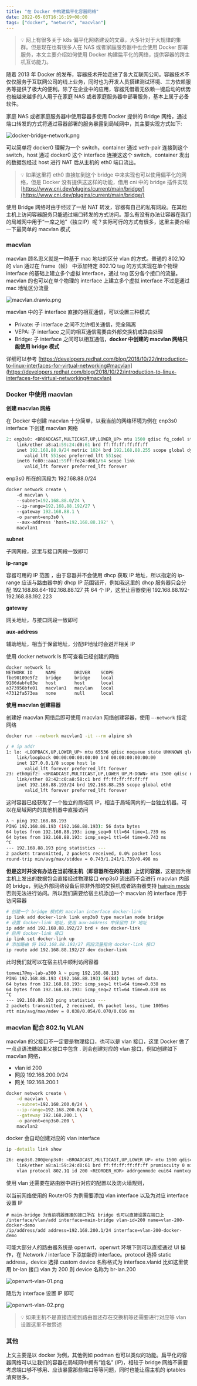 ```yaml
---
title: "在 Docker 中构建扁平化容器网络"
date: 2022-05-03T16:16:19+08:00
tags: ["docker", "network", "macvlan"]
---
```


> 💡 网上有很多关于 k8s 偏平化网络建设的文章，大多针对于大规律的集群。但是现在也有很多人在 NAS 或者家庭服务器中也会使用 Docker 部署服务，本文主要介绍如何使用 Docker  构建扁平化的网络，提供容器的跨主机互访能力。

随着 2013 年 Docker 的发布，容器技术开始走进了各大互联网公司。容器技术不仅仅服务于互联网公司的线上业务，同时也为开发人员搭建测试环境、三方依赖服务等提供了极大的便利。除了在企业中的应用，容器凭借着无依赖一键启动的优势也被越来越多的人用于在家庭 NAS 或者家庭服务器中部署服务，基本上属于必备软件。

家庭 NAS 或者家庭服务器中使用容器多使用 Docker 提供的 Bridge 网络，通过端口转发的方式将通过容器部署的服务暴露到局域网中，其主要实现方式如下:

![docker-bridge-network.png](docker-bridge-network.png)

可以简单将 docker0 理解为一个 switch，container 通过 veth-pair 连接到这个 switch，host 通过 docker0 这个 interface 连接这这个 switch，container 发出的数据包经过 host 进行 NAT 后从主机的 eth0 端口流出。

> 💡 如果这里将 eth0 直接加到这个 bridge 中来实现也可以使用偏平化的网络，但是 Docker 没有提供这这样的功能，借用 cni 中的 bridge 插件实现 [https://www.cni.dev/plugins/current/main/bridge/](https://www.cni.dev/plugins/current/main/bridge/)


使用 Bridge 网络时由于经过了一层 NAT 转发，容器有自己的私有网段。在其他主机上访问容器服务只能通过端口转发的方式访问。那么有没有办法让容器在我们的局域网中用于“一席之地”（独立IP）呢？实际可行的方式有很多，这里主要介绍一下最简单的 macvlan 模式

### macvlan

macvlan 顾名思义就是一种基于 mac 地址的区分 vlan 的方式。普通的 802.1Q 的 vlan 通过在 frame（帧） 中添加特定 802.1Q tag 的方式实现在单个物理 interface  的基础上建立多个虚拟 interface，通过 tag 区分各个接口的流量。macvlan 的也可以在单个物理的 interface 上建立多个虚拟 interface 不过是通过 mac 地址区分流量

![macvlan.drawio.png](macvlan.drawio.png)

macvlan 中的子 interface 直接的相互通信，可以设置三种模式

- Private: 子 interface 之间不允许相关通信，完全隔离
- VEPA: 子 interface 之间的相互通信需要由外部交换机或路由处理
- Bridge: 子 interface 之间可以相互通信，**docker 中创建的 macvlan 网络只能使用 bridge 模式**

详细可以参考 [https://developers.redhat.com/blog/2018/10/22/introduction-to-linux-interfaces-for-virtual-networking#macvlan](https://developers.redhat.com/blog/2018/10/22/introduction-to-linux-interfaces-for-virtual-networking#macvlan)

### Docker 中使用 macvlan

**创建 macvlan 网络**

在 Docker 中创建 macvlan 十分简单，以我当前的网络环境为例在 enp3s0 interface 下创建 macvlan 网络

```protobuf
2: enp3s0: <BROADCAST,MULTICAST,UP,LOWER_UP> mtu 1500 qdisc fq_codel state UP group default qlen 1000
    link/ether a8:a1:59:24:d0:61 brd ff:ff:ff:ff:ff:ff
    inet 192.168.88.9/24 metric 1024 brd 192.168.88.255 scope global dynamic enp3s0
       valid_lft 551sec preferred_lft 551sec
    inet6 fe80::aaa1:59ff:fe24:d061/64 scope link
       valid_lft forever preferred_lft forever
```

enp3s0 所在的网段为 192.168.88.0/24

```protobuf
docker network create \
	-d macvlan \
	--subnet=192.168.88.0/24 \
	--ip-range=192.168.88.192/27 \
	--gateway 192.168.88.1 \
	-o parent=enp3s0 \
	--aux-address 'host=192.168.88.192' \
	macvlan1
```

**subnet**

子网网段，这里与接口网段一致即可

**ip-range**

容器可用的 IP 范围 ，由于容器并不会使用 dhcp 获取 IP 地址，所以指定的 ip-range 应该与路由器中的 dhcp IP 范围错开，例如我这里的 dhcp 服务器只会分配 192.168.88.64-192.168.88.127 共 64 个 IP，这里让容器使用 192.168.88.192-192.168.88.192.223

**gateway**

网关地址，与接口网段一致即可

**aux-address**

辅助地址，相当于保留地址，分配IP地址时会避开相关 IP

使用 docker network ls 即可查看已经创建的网络

```
docker network ls
NETWORK ID     NAME       DRIVER    SCOPE
fbe90109e5f2   bridge     bridge    local
9186dabfe83e   host       host      local
a373956bfe01   macvlan1   macvlan   local
47312fa573ea   none       null      local
```

**使用 macvlan 创建容器**

创建好 macvlan 网络后即可使用 macvlan 网络创建容器，使用 `—-network` 指定网络

```bash
docker run --network macvlan1 -it --rm alpine sh
```

```bash
/ # ip addr
1: lo: <LOOPBACK,UP,LOWER_UP> mtu 65536 qdisc noqueue state UNKNOWN qlen 1000
    link/loopback 00:00:00:00:00:00 brd 00:00:00:00:00:00
    inet 127.0.0.1/8 scope host lo
       valid_lft forever preferred_lft forever
23: eth0@if2: <BROADCAST,MULTICAST,UP,LOWER_UP,M-DOWN> mtu 1500 qdisc noqueue state UP
    link/ether 02:42:c0:a8:58:c1 brd ff:ff:ff:ff:ff:ff
    inet 192.168.88.193/24 brd 192.168.88.255 scope global eth0
       valid_lft forever preferred_lft forever
```

这时容器已经获取了一个独立的局域网 IP，相当于局域网内的一台独立机器。可以在局域网内的其他机器中直接访问

```bash
λ ~ ping 192.168.88.193
PING 192.168.88.193 (192.168.88.193): 56 data bytes
64 bytes from 192.168.88.193: icmp_seq=0 ttl=64 time=1.739 ms
64 bytes from 192.168.88.193: icmp_seq=1 ttl=64 time=0.743 ms
^C
--- 192.168.88.193 ping statistics ---
2 packets transmitted, 2 packets received, 0.0% packet loss
round-trip min/avg/max/stddev = 0.743/1.241/1.739/0.498 ms
```

**但是这时并没有办法在当前宿主机（即容器所在的机器）上访问容器**，这是因为宿主机上发出的数据包会直接经过物理接口 enp3s0 流出而不会进行 macvlan 内部的 bridge，到达外部网络设备后除非外部的交换机或者路由器支持 [hairpin mode](https://en.wikipedia.org/wiki/Hairpinning) 否则无法进行访问。所以我们需要给宿主机添加一个 macvlan 的 interface 用于访问容器

```bash
# 创建一个 bridge 模式的 macvlan interface docker-link
ip link add docker-link link enp3s0 type macvlan mode bridge
# 设置 docker-link 地址，使用 aux-address 中保留的 IP 地址
ip addr add 192.168.88.192/27 brd + dev docker-link
# 启用 docker-link 接口
ip link set docker-link up
# 添加路由 将 192.168.88.192/27 网段流量指向 docker-link 接口
ip route add 192.168.88.192/27 dev docker-link
```

此时我们就可以在宿主机中顺利访问容器

```bash
tomwei7@my-lab-a300 λ ~ ping 192.168.88.193
PING 192.168.88.193 (192.168.88.193) 56(84) bytes of data.
64 bytes from 192.168.88.193: icmp_seq=1 ttl=64 time=0.038 ms
64 bytes from 192.168.88.193: icmp_seq=2 ttl=64 time=0.070 ms
^C
--- 192.168.88.193 ping statistics ---
2 packets transmitted, 2 received, 0% packet loss, time 1005ms
rtt min/avg/max/mdev = 0.038/0.054/0.070/0.016 ms
```

### macvlan 配合 802.1q VLAN

macvlan 的父接口不一定要是物理接口，也可以是 vlan 接口，这里 Docker 做了一点点语法糖如果父接口中包含 . 则会创建对应的 vlan 接口，例如创建如下 macvlan 网络，

- vlan id 200
- 网段 192.168.200.0/24
- 网关 192.168.200.1

```bash
docker network create \
	-d macvlan \
	--subnet=192.168.200.0/24 \
	--ip-range=192.168.200.0/24 \
	--gateway 192.168.200.1 \
	-o parent=enp3s0.200 \
	macvlan2
```

docker 会自动创建对应的 vlan interface

```bash
ip -details link show

26: enp3s0.200@enp3s0: <BROADCAST,MULTICAST,UP,LOWER_UP> mtu 1500 qdisc noqueue state UP mode DEFAULT group default
    link/ether a8:a1:59:24:d0:61 brd ff:ff:ff:ff:ff:ff promiscuity 0 minmtu 0 maxmtu 65535
    vlan protocol 802.1Q id 200 <REORDER_HDR> addrgenmode eui64 numtxqueues 1 numrxqueues 1 gso_max_size 64000 gso_max_segs 64
```

使用 vlan 还需要在路由器中进行对应的配置以及防火墙规则，

以当前网络使用的 RouterOS 为例需要添加 vlan interface 以及为对应 interface 设置 IP

```
# main-bridge 为当前机器连接的接口所在 bridge 也可以直接设置在端口上
/interface/vlan/add interface=main-bridge vlan-id=200 name=vlan-200-docker-demo
/ip/address/add address=192.168.200.1/24 interface=vlan-200-docker-demo
```

可能大部分人的路由器系统是 openwrt，openwrt 环境下则可以直接通过 UI 操作，在 Network /  interface 下添加新的 interface。protocol 选择 static address，device 选择 custom device 名称格式为 interface.vlanid 比如这里使用 br-lan 接口 vlan 为 200 则 device 名称为 br-lan.200

![openwrt-vlan-01.png](openwrt-vlan-01.png)

随后为 interface 设置 IP 即可

![openwrt-vlan-02.png](openwrt-vlan-02.png)

> 💡 如果主机不是直接连接到路由器还存在交换机等还需要进行对应等 vlan 设置这里不做赘述

### 其他

上文主要是以 docker 为例，其他例如 podman 也可以类似的功能。扁平化的容器网络可以让我们的容器在局域网中拥有“姓名” (IP)，相较于 bridge 网络不需要考虑端口够不够用、应该暴露那些端口等等问题，同时也能让宿主机的 iptables 清爽很多。
